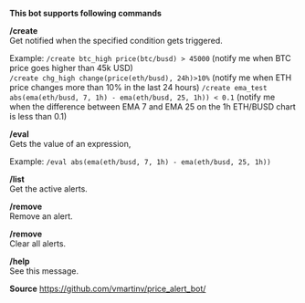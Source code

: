 **This bot supports following commands**

**/create <ALERT NAME> <ALERT CONDITION>**  
Get notified when the specified condition gets triggered.

Example:
`/create btc_high price(btc/busd) > 45000` (notify me when BTC price goes higher than 45k USD)  
`/create chg_high change(price(eth/busd), 24h)>10%` (notify me when ETH price changes more than 10% in the last 24 hours)
`/create ema_test abs(ema(eth/busd, 7, 1h) - ema(eth/busd, 25, 1h)) < 0.1` (notify me when the difference between EMA 7 and EMA 25 on the 1h ETH/BUSD chart is less than 0.1)

**/eval <EXPRESSION>**  
Gets the value of an expression,

Example:
`/eval abs(ema(eth/busd, 7, 1h) - ema(eth/busd, 25, 1h))`

**/list**  
Get the active alerts.

**/remove <ALERT NAME>**  
Remove an alert.

**/remove**  
Clear all alerts.

**/help**  
See this message.

**Source**
https://github.com/vmartinv/price_alert_bot/

